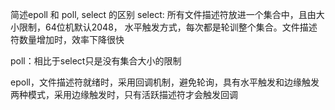 简述epoll 和 poll, select 的区别
select: 所有文件描述符放进一个集合中，且由大小限制，64位机默认2048， 水平触发方式，每次都是轮训整个集合。文件描述符数量增加时，效率下降很快

poll：相比于select只是没有集合大小的限制

epoll，文件描述符就绪时，采用回调机制，避免轮询，具有水平触发和边缘触发两种模式，采用边缘触发时，只有活跃描述符才会触发回调
